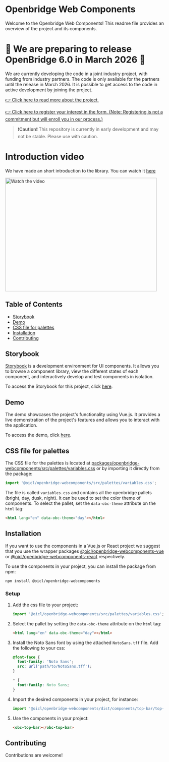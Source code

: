 # Openbridge Web Components

Welcome to the Openbridge Web Components! This readme file provides an overview of the project and its components.

# 🎉 We are preparing to release OpenBridge 6.0 in March 2026 🎉

We are currently developing the code in a joint industry project, with funding from industry partners.
The code is only available for the partners until the release in March 2026. It is possible to get access to the code in active development by joining the project.

[👉 Click here to read more about the project.](https://docs.google.com/document/d/18ytBiUrfQrMYOPPz-hd7pgPjnG8ZBG-zr9xYl5Y2TTs/edit?tab=t.0)

[👉 Click here to register your interest in the form. (Note: Registering is not a commitment but will enroll you in our process.)](https://docs.google.com/forms/d/e/1FAIpQLSd2H7bbL_duBTMhHzjw7W52H9XXAiJ9A3sL7PsrfCTW_bNUhw/viewform)

> **❗Caution❗** This repository is currently in early development and may not be stable. Please use with caution.

# Introduction video

We have made an short introduction to the library. You can watch it [here](https://www.youtube.com/watch?v=5DiEA4voqzI)

<a href="http://www.youtube.com/watch?feature=player_embedded&v=5DiEA4voqzI" target="_blank">
 <img src="https://img.youtube.com/vi/5DiEA4voqzI/0.jpg" alt="Watch the video" width="480" height="360" />
</a>

## Table of Contents

- [Storybook](#storybook)
- [Demo](#demo)
- [CSS file for palettes](#css-file-for-palettes)
- [Installation](#installation)
- [Contributing](#contributing)

## Storybook

[Storybook](https://storybook.js.org/) is a development environment for UI components. It allows you to browse a component library, view the different states of each component, and interactively develop and test components in isolation.

To access the Storybook for this project, click [here](https://openbridge-storybook.web.app).

## Demo

The demo showcases the project's functionality using Vue.js. It provides a live demonstration of the project's features and allows you to interact with the application.

To access the demo, click [here](https://openbridge-demo.web.app/).

## CSS file for palettes

The CSS file for the palettes is located at [packages/openbridge-webcomponents/src/palettes/variables.css](packages/openbridge-webcomponents/src/palettes/variables.css) or by importing it directly from the package:

```javascript
import '@oicl/openbridge-webcomponents/src/palettes/variables.css';
```

The file is called `variables.css` and contains all the openbridge pallets (bright, day, dusk, night).
It can be used to set the color theme of components.
To select the pallet, set the `data-obc-theme` attribute on the `html` tag:

```html
<html lang="en" data-obc-theme="day"></html>
```

## Installation

If you want to use the components in a Vue.js or React project we suggest that you use the wrapper packages [@oicl/openbridge-webcomponents-vue](https://www.npmjs.com/package/@oicl/openbridge-webcomponents-vue) or [@oicl/openbridge-webcomponents-react](https://www.npmjs.com/package/@oicl/openbridge-webcomponents-react) respectively.

To use the components in your project, you can install the package from npm:

```bash
npm install @oicl/openbridge-webcomponents
```

### Setup

1. Add the css file to your project:
   ```javascript
   import '@oicl/openbridge-webcomponents/src/palettes/variables.css';
   ```
2. Select the pallet by setting the `data-obc-theme` attribute on the `html` tag:
   ```html
   <html lang="en" data-obc-theme="day"></html>
   ```
3. Install the Noto Sans font by using the attached `NotoSans.tff` file. Add the following to your css:

   ```css
   @font-face {
     font-family: 'Noto Sans';
     src: url('path/to/NotoSans.tff');
   }

   * {
     font-family: Noto Sans;
   }
   ```

4. Import the desired components in your project, for instance:

   ```javascript
   import '@oicl/openbridge-webcomponents/dist/components/top-bar/top-bar.js';
   ```

5. Use the components in your project:
   ```html
   <obc-top-bar></obc-top-bar>
   ```

## Contributing

Contributions are welcome!

